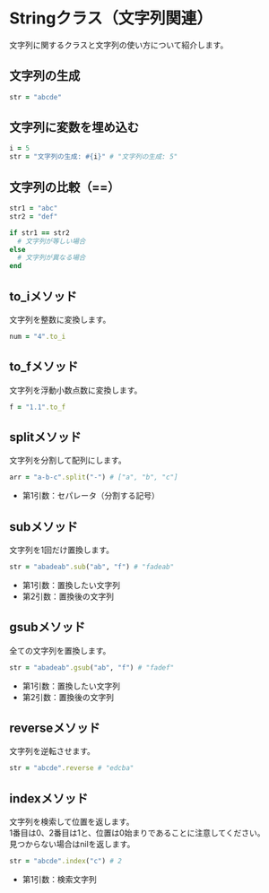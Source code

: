 # Stringクラス（文字列関連）

文字列に関するクラスと文字列の使い方について紹介します。

## 文字列の生成

```ruby
str = "abcde"
```

## 文字列に変数を埋め込む 

```ruby
i = 5
str = "文字列の生成: #{i}" # "文字列の生成: 5"
```

## 文字列の比較（==）

```ruby
str1 = "abc"
str2 = "def"

if str1 == str2
  # 文字列が等しい場合
else
  # 文字列が異なる場合
end
```

## to_iメソッド

文字列を整数に変換します。

```ruby
num = "4".to_i
```

## to_fメソッド

文字列を浮動小数点数に変換します。

```ruby
f = "1.1".to_f
```

## splitメソッド

文字列を分割して配列にします。

```ruby
arr = "a-b-c".split("-") # ["a", "b", "c"]
```

* 第1引数：セパレータ（分割する記号）

## subメソッド

文字列を1回だけ置換します。

```ruby
str = "abadeab".sub("ab", "f") # "fadeab"
```

* 第1引数：置換したい文字列
* 第2引数：置換後の文字列

## gsubメソッド

全ての文字列を置換します。

```ruby
str = "abadeab".gsub("ab", "f") # "fadef"
```

* 第1引数：置換したい文字列
* 第2引数：置換後の文字列

## reverseメソッド

文字列を逆転させます。 

```ruby
str = "abcde".reverse # "edcba"
```

## indexメソッド

文字列を検索して位置を返します。  
1番目は0、2番目は1と、位置は0始まりであることに注意してください。  
見つからない場合はnilを返します。  

```ruby
str = "abcde".index("c") # 2
```

* 第1引数：検索文字列

